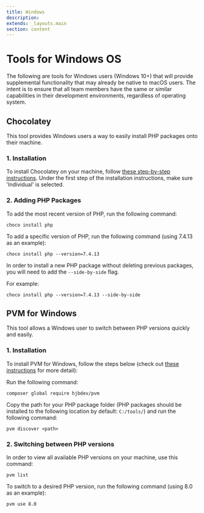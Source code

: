 ```yaml
---
title: Windows
description:
extends: _layouts.main
section: content
---
```


# Tools for Windows OS

The following are tools for Windows users (Windows 10+) that will provide supplemental functionality that may already be native to macOS users. The intent is to ensure that all team members have the same or similar capabilities in their development environments, regardless of operating system.

## Chocolatey
This tool provides Windows users a way to easily install PHP packages onto their machine.

### 1. Installation

To install Chocolatey on your machine, follow [these step-by-step instructions](https://chocolatey.org/install). Under the first step of the installation instructions, make sure 'Individual' is selected.

### 2. Adding PHP Packages

To add the most recent version of PHP, run the following command:

```
choco install php
```

To add a specific version of PHP, run the following command (using 7.4.13 as an example):

```
choco install php --version=7.4.13
```

In order to install a new PHP package without deleting previous packages, you will need to add the ```--side-by-side``` flag.

For example:

```
choco install php --version=7.4.13 --side-by-side
```


## PVM for Windows
This tool allows a Windows user to switch between PHP versions quickly and easily.

### 1. Installation

To install PVM for Windows, follow the steps below (check out [these instructions](https://github.com/hjbdev/pvm) for more detail):

Run the following command:

```
composer global require hjbdev/pvm
```

Copy the path for your PHP package folder (PHP packages should be installed to the following location by default: ```C:/tools/```) and run the following command:

```
pvm discover <path>
```

### 2. Switching between PHP versions

In order to view all available PHP versions on your machine, use this command:

```
pvm list
```

To switch to a desired PHP version, run the following command (using 8.0 as an example):

```
pvm use 8.0
```
